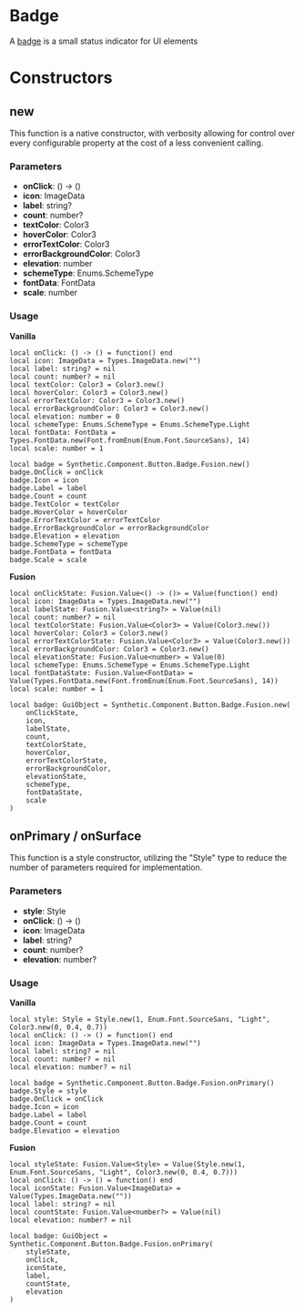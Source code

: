 # Badge

A [badge](https://m3.material.io/components/badges/overview) is a small status indicator for UI elements
# Constructors


## new
This function is a native constructor, with verbosity allowing for control over every configurable property at the cost of a less convenient calling.

### Parameters
- **onClick**: () -> ()
- **icon**: ImageData
- **label**: string?
- **count**: number?
- **textColor**: Color3
- **hoverColor**: Color3
- **errorTextColor**: Color3
- **errorBackgroundColor**: Color3
- **elevation**: number
- **schemeType**: Enums.SchemeType
- **fontData**: FontData
- **scale**: number


### Usage

**Vanilla**
```luau
local onClick: () -> () = function() end
local icon: ImageData = Types.ImageData.new("")
local label: string? = nil
local count: number? = nil
local textColor: Color3 = Color3.new()
local hoverColor: Color3 = Color3.new()
local errorTextColor: Color3 = Color3.new()
local errorBackgroundColor: Color3 = Color3.new()
local elevation: number = 0
local schemeType: Enums.SchemeType = Enums.SchemeType.Light
local fontData: FontData = Types.FontData.new(Font.fromEnum(Enum.Font.SourceSans), 14)
local scale: number = 1

local badge = Synthetic.Component.Button.Badge.Fusion.new()
badge.OnClick = onClick
badge.Icon = icon
badge.Label = label
badge.Count = count
badge.TextColor = textColor
badge.HoverColor = hoverColor
badge.ErrorTextColor = errorTextColor
badge.ErrorBackgroundColor = errorBackgroundColor
badge.Elevation = elevation
badge.SchemeType = schemeType
badge.FontData = fontData
badge.Scale = scale
```

**Fusion**
```luau
local onClickState: Fusion.Value<() -> ()> = Value(function() end)
local icon: ImageData = Types.ImageData.new("")
local labelState: Fusion.Value<string?> = Value(nil)
local count: number? = nil
local textColorState: Fusion.Value<Color3> = Value(Color3.new())
local hoverColor: Color3 = Color3.new()
local errorTextColorState: Fusion.Value<Color3> = Value(Color3.new())
local errorBackgroundColor: Color3 = Color3.new()
local elevationState: Fusion.Value<number> = Value(0)
local schemeType: Enums.SchemeType = Enums.SchemeType.Light
local fontDataState: Fusion.Value<FontData> = Value(Types.FontData.new(Font.fromEnum(Enum.Font.SourceSans), 14))
local scale: number = 1

local badge: GuiObject = Synthetic.Component.Button.Badge.Fusion.new(
	onClickState,
	icon,
	labelState,
	count,
	textColorState,
	hoverColor,
	errorTextColorState,
	errorBackgroundColor,
	elevationState,
	schemeType,
	fontDataState,
	scale
)
```
## onPrimary / onSurface
This function is a style constructor, utilizing the "Style" type to reduce the number of parameters required for implementation.

### Parameters
- **style**: Style
- **onClick**: () -> ()
- **icon**: ImageData
- **label**: string?
- **count**: number?
- **elevation**: number?


### Usage

**Vanilla**
```luau
local style: Style = Style.new(1, Enum.Font.SourceSans, "Light", Color3.new(0, 0.4, 0.7))
local onClick: () -> () = function() end
local icon: ImageData = Types.ImageData.new("")
local label: string? = nil
local count: number? = nil
local elevation: number? = nil

local badge = Synthetic.Component.Button.Badge.Fusion.onPrimary()
badge.Style = style
badge.OnClick = onClick
badge.Icon = icon
badge.Label = label
badge.Count = count
badge.Elevation = elevation
```

**Fusion**
```luau
local styleState: Fusion.Value<Style> = Value(Style.new(1, Enum.Font.SourceSans, "Light", Color3.new(0, 0.4, 0.7)))
local onClick: () -> () = function() end
local iconState: Fusion.Value<ImageData> = Value(Types.ImageData.new(""))
local label: string? = nil
local countState: Fusion.Value<number?> = Value(nil)
local elevation: number? = nil

local badge: GuiObject = Synthetic.Component.Button.Badge.Fusion.onPrimary(
	styleState,
	onClick,
	iconState,
	label,
	countState,
	elevation
)
```